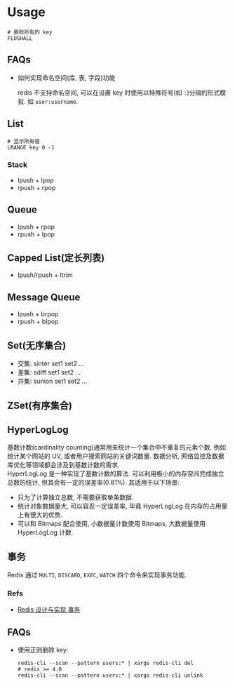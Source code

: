 # Usage

```redis
# 删除所有的 key
FLUSHALL
```

## FAQs
* 如何实现命名空间(库, 表, 字段)功能

    redis 不支持命名空间, 可以在设置 key 时使用以特殊符号(如 `:`)分隔的形式模拟. 如 `user:username`.
## List

```redis
# 显示所有值
LRANGE key 0 -1
```

### Stack
* lpush + lpop  
* rpush + rpop   

## Queue
* lpush + rpop    
* rpush + lpop    

## Capped List(定长列表)   
* lpush/rpush + ltrim    

## Message Queue
* lpush + brpop   
* rpush + blpop    

## Set(无序集合)
* 交集: sinter set1 set2 ...   
* 差集: sdiff set1 set2 ...   
* 并集: sunion set1 set2 ...    

## ZSet(有序集合)   


## HyperLogLog
基数计数(cardinality counting)通常用来统计一个集合中不重复的元素个数. 例如统计某个网站的 UV, 或者用户搜索网站的关键词数量. 数据分析, 网络监控及数据库优化等领域都会涉及到基数计数的需求.    
HyperLogLog 是一种实现了基数计数的算法. 可以利用极小的内存空间完成独立总数的统计, 但其会有一定的误差率(0.81%). 其适用于以下场景:
* 只为了计算独立总数, 不需要获取单条数据.     
* 统计对象数据量大, 可以容忍一定误差率, 毕竟 HyperLogLog 在内存的占用量上有很大的优势.   
* 可以和 Bitmaps 配合使用, 小数据量计数使用 Bitmaps, 大数据量使用 HyperLogLog 计数.  

## 事务
Redis 通过 `MULTI`, `DISCARD`, `EXEC`, `WATCH` 四个命令来实现事务功能.  

### Refs
* [Redis 设计与实现 事务](https://redisbook.readthedocs.io/en/latest/feature/transaction.html)


## FAQs
* 使用正则删除 key:  
    
    ```shell
    redis-cli --scan --pattern users:* | xargs redis-cli del 
    # redis >= 4.0
    redis-cli --scan --pattern users:* | xargs redis-cli unlink
    ```

